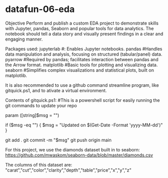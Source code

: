 # datafun-06-eda

Objective
Perform and publish a custom EDA project to demonstrate skills with Jupyter, pandas, Seaborn and popular tools for data analytics. The notebook should tell a data story and visually present findings in a clear and engaging manner.


Packages used:
jupyterlab #: Enables Jupyter notebooks.
pandas #Handles data manipulation and analysis, focusing on structured (tabular/panel) data.
pyarrow #Required by pandas; facilitates interaction between pandas and the Arrow format.
matplotlib #Basic tools for plotting and visualizing data.
seaborn #Simplifies complex visualizations and statistical plots, built on matplotlib.


It is also recommended to use a github command streamline program, like gitquick.ps1, and to ativate a virtual environment.

Contents of gitquick.ps1:
#This is a powershell script for easily running the git commands to update your repo

param ([string]$msg = "")

if ($msg -eq "") {
    $msg = "Updated on $(Get-Date -Format 'yyyy-MM-dd')"
}

git add .
git commit -m "$msg"
git push origin main




For this project, we use the diamonds dataset built in to seaborn: https://github.com/mwaskom/seaborn-data/blob/master/diamonds.csv

The columns of this dataset are: "carat","cut","color","clarity","depth","table","price","x","y","z"
